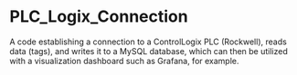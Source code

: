 # PLC_Logix_Connection
A code establishing a connection to a ControlLogix PLC (Rockwell), reads data (tags), and writes it to a MySQL database, which can then be utilized with a visualization dashboard such as Grafana, for example.
